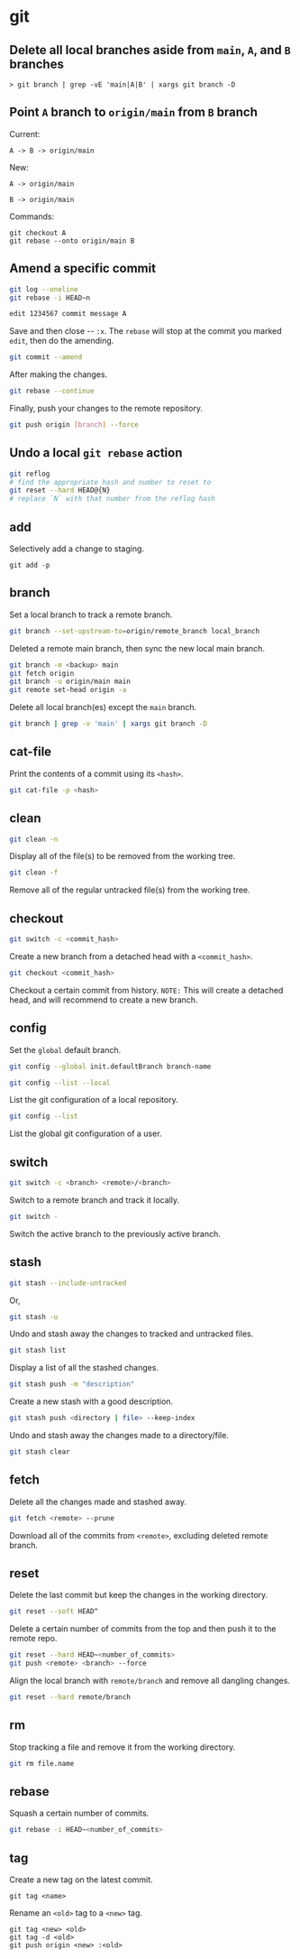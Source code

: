 # git

## Delete all local branches aside from `main`, `A`, and `B` branches

```console
> git branch | grep -vE 'main|A|B' | xargs git branch -D
```

## Point `A` branch to `origin/main` from `B` branch

Current:

`A -> B -> origin/main`

New:

`A -> origin/main`

`B -> origin/main`

Commands:

```console
git checkout A
git rebase --onto origin/main B
```

## Amend a specific commit

```bash
git log --oneline
git rebase -i HEAD~n
```

```bash
edit 1234567 commit message A
```

Save and then close -- `:x`. The `rebase` will stop at the commit you marked
`edit`, then do the amending.

```bash
git commit --amend
```

After making the changes.

```bash
git rebase --continue
```

Finally, push your changes to the remote repository.

```bash
git push origin [branch] --force
```

## Undo a local `git rebase` action

```bash
git reflog
# find the appropriate hash and number to reset to
git reset --hard HEAD@{N}
# replace `N` with that number from the reflog hash
```

## add

Selectively add a change to staging.

```console
git add -p
```

## branch

Set a local branch to track a remote branch.

```bash
git branch --set-upstream-to=origin/remote_branch local_branch
```

Deleted a remote main branch, then sync the new local main branch.

```bash
git branch -m <backup> main
git fetch origin
git branch -u origin/main main
git remote set-head origin -a
```

Delete all local branch(es) except the `main` branch.

```bash
git branch | grep -v 'main' | xargs git branch -D
```

## cat-file

Print the contents of a commit using its `<hash>`.

```bash
git cat-file -p <hash>
```

## clean

```bash
git clean -n
```

Display all of the file(s) to be removed from the working tree.

```bash
git clean -f
```

Remove all of the regular untracked file(s) from the working tree.

## checkout

```bash
git switch -c <commit_hash>
```

Create a new branch from a detached head with a `<commit_hash>`.

```bash
git checkout <commit_hash>
```

Checkout a certain commit from history. `NOTE:` This will create a detached
head, and will recommend to create a new branch.

## config

Set the `global` default branch.

```bash
git config --global init.defaultBranch branch-name
```

```bash
git config --list --local
```

List the git configuration of a local repository.

```bash
git config --list
```

List the global git configuration of a user.

## switch

```bash
git switch -c <branch> <remote>/<branch>
```

Switch to a remote branch and track it locally.

```bash
git switch -
```

Switch the active branch to the previously active branch.

## stash

```bash
git stash --include-untracked
```

Or,

```bash
git stash -u
```

Undo and stash away the changes to tracked and untracked files.

```bash
git stash list
```

Display a list of all the stashed changes.

```bash
git stash push -m "description"
```

Create a new stash with a good description.

```bash
git stash push <directory | file> --keep-index
```

Undo and stash away the changes made to a directory/file.

```bash
git stash clear
```

## fetch

Delete all the changes made and stashed away.

```bash
git fetch <remote> --prune
```

Download all of the commits from `<remote>`, excluding deleted remote branch.

## reset

Delete the last commit but keep the changes in the working directory.

```bash
git reset --soft HEAD^
```

Delete a certain number of commits from the top and then push it to the remote
repo.

```bash
git reset --hard HEAD~<number_of_commits>
git push <remote> <branch> --force
```

Align the local branch with `remote/branch` and remove all dangling changes.

```bash
git reset --hard remote/branch
```

## rm

Stop tracking a file and remove it from the working directory.

```bash
git rm file.name
```

## rebase

Squash a certain number of commits.

```bash
git rebase -i HEAD~<number_of_commits>
```

## tag

Create a new tag on the latest commit.

```console
git tag <name>
```

Rename an `<old>` tag to a `<new>` tag.

```console
git tag <new> <old>
git tag -d <old>
git push origin <new> :<old>
```
